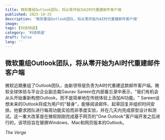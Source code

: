 ```yaml
---
title: 微软重组Outlook团队，将从零开始为AI时代重建邮件客户端
published: 2025-10-25
description: '微软重组Outlook团队，将从零开始为AI时代重建邮件客户端'
image: ''
tags: [科技频道]
category: '科技频道'
draft: false
lang: ''
---
```


## 微软重组Outlook团队，将从零开始为AI时代重建邮件客户端

微软近期重组了Outlook团队，由新领导层负责为AI时代重建这款邮件客户端。微软全球体验与平台企业副总裁Gaurav Sareen在内部备忘录中表示，"我们有机会从头开始重新构想Outlook，而不是简单地在传统体验上添加AI功能。"
Sareen设想未来的Outlook将成为用户的"替身"，能够阅读邮件、起草回复并组织时间安排。他要求团队进行每周功能实验而非季度实验，并在几天内完成原型设计和测试。这一重大改革是在微软刚刚完成基于网页的"One Outlook"客户端开发之后进行的，该项目旨在替换Windows、Mac和网页版本的Outlook。

*The Verge*
